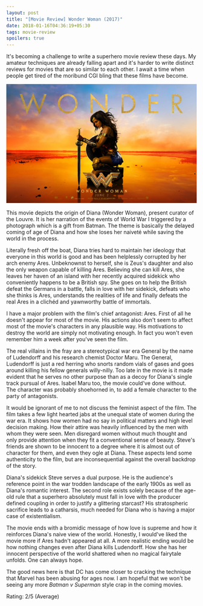 ```yaml
---
layout: post
title: "[Movie Review] Wonder Woman (2017)"
date: 2018-01-16T04:36:19+05:30
tags: movie-review
spoilers: true
---
```


It's becoming a challenge to write a superhero movie review these days.
My amateur techniques are already falling apart and it's harder to write distinct reviews for movies that are so similar to each other.
I await a time when people get tired of the moribund CGI bling that these films have become.

![Wonder Woman (2011)](/img/movie-poster-wonder-woman-2017.jpg 'Wonder Woman (2011)')

This movie depicts the origin of Diana (Wonder Woman), present curator of the Louvre.
It is her narration of the events of World War I triggered by a photograph which is a gift from Batman.
The theme is basically the delayed coming of age of Diana and how she loses her naiveté while saving the world in the process.

Literally fresh off the boat, Diana tries hard to maintain her ideology that everyone in this world is good and has been helplessly corrupted by her arch enemy Ares.
Unbeknownst to herself, she is Zeus's daughter and also the only weapon capable of killing Ares.
Believing she can kill Ares, she leaves her haven of an island with her recently acquired sidekick who conveniently happens to be a British spy.
She goes on to help the British defeat the Germans in a battle, falls in love with her sidekick, defeats who she thinks is Ares, understands the realities of life and finally defeats the real Ares in a clichéd and yawnworthy battle of immortals. 

I have a major problem with the film's chief antagonist: Ares.
First of all he doesn't appear for most of the movie.
His actions also don't seem to affect most of the movie's characters in any plausible way.
His motivations to destroy the world are simply not motivating enough.
In fact you won't even remember him a week after you've seen the film.

The real villains in the fray are a stereotypical war era General by the name of Ludendorff and his research chemist Doctor Maru.
The General, Ludendorff is just a red herring who snorts random vials of gases and goes around killing his fellow generals willy-nilly.
Too late in the movie is it made evident that he serves no other purpose than as a decoy for Diana's single track pursual of Ares.
Isabel Maru too, the movie could've done without.
The character was probably shoehorned in, to add a female character to the party of antagonists.

It would be ignorant of me to not discuss the feminist aspect of the film.
The film takes a few light hearted jabs at the unequal state of women during the war era.
It shows how women had no say in political matters and high level decision making.
How their attire was heavily influenced by the men with whom they were seen.
Men disregard women without much thought and only provide attention when they fit a conventional sense of beauty.
Steve's friends are shown to be innocent to a degree where it is almost out of character for them, and even they ogle at Diana.
These aspects lend some authenticity to the film, but are inconsequential against the overall backdrop of the story.

Diana's sidekick Steve serves a dual purpose.
He is the audience's reference point in the war trodden landscape of the early 1900s as well as Diana's romantic interest.
The second role exists solely because of the age-old rule that a superhero absolutely must fall in love with the producer defined coupling in order to justify a glittering starcast?
His stratospheric sacrifice leads to a catharsis, much needed for Diana who is having a major case of existentialism.

The movie ends with a bromidic message of how love is supreme and how it reinforces Diana's naive view of the world.
Honestly, I would've liked the movie more if Ares hadn't appeared at all.
A more realistic ending would be how nothing changes even after Diana kills Ludendorff.
How she has her innocent perspective of the world shattered when no magical fairytale unfolds.
One can always hope.

The good news here is that DC has come closer to cracking the technique that Marvel has been abusing for ages now.
I am hopeful that we won't be seeing any more _Batman v Superman_ style crap in the coming movies.

Rating: 2/5 (Average)
